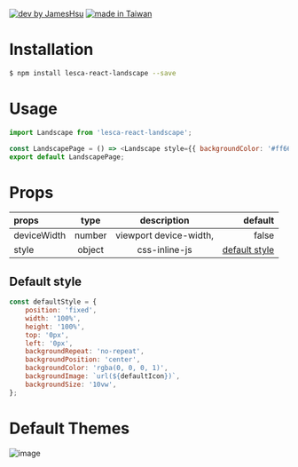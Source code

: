 [![dev by JamesHsu](https://img.shields.io/badge/Dev%20by-Jameshsu1125-green)](https://github.com/jameshsu1125/) [![made in Taiwan](https://img.shields.io/badge/Made%20in-Taiwan-orange)](https://github.com/jameshsu1125/)

# Installation

```sh
$ npm install lesca-react-landscape --save
```

# Usage

```javascript
import Landscape from 'lesca-react-landscape';

const LandscapePage = () => <Landscape style={{ backgroundColor: '#ff6600' }} />;
export default LandscapePage;
```

# Props

| props       |  type  |      description       |                         default |
| :---------- | :----: | :--------------------: | ------------------------------: |
| deviceWidth | number | viewport device-width, |                           false |
| style       | object |     css-inline-js      | [default style](#default-style) |

## Default style

```javascript
const defaultStyle = {
	position: 'fixed',
	width: '100%',
	height: '100%',
	top: '0px',
	left: '0px',
	backgroundRepeat: 'no-repeat',
	backgroundPosition: 'center',
	backgroundColor: 'rgba(0, 0, 0, 1)',
	backgroundImage: `url(${defaultIcon})`,
	backgroundSize: '10vw',
};
```

# Default Themes

![image](http://linebot.lesca.net/data/git/1.png)
